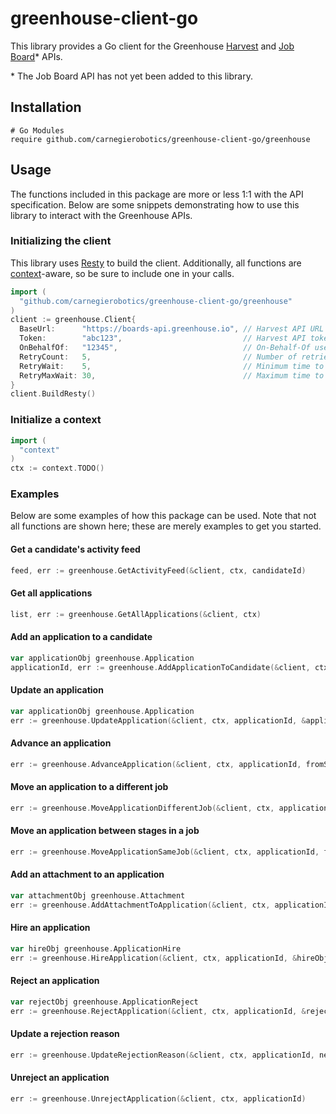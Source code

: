 # greenhouse-client-go
This library provides a Go client for the Greenhouse [Harvest](https://developers.greenhouse.io/harvest.html#introduction) and [Job Board](https://developers.greenhouse.io/job-board.html)\* APIs.

\* The Job Board API has not yet been added to this library. 

## Installation
```
# Go Modules
require github.com/carnegierobotics/greenhouse-client-go/greenhouse
```

## Usage
The functions included in this package are more or less 1:1 with the API specification. Below are some snippets demonstrating how to use this library to interact with the Greenhouse APIs. 
### Initializing the client
This library uses [Resty](https://github.com/go-resty/resty) to build the client. Additionally, all functions are [context](https://pkg.go.dev/context)-aware, so be sure to include one in your calls.
```go
import (
  "github.com/carnegierobotics/greenhouse-client-go/greenhouse"
)
client := greenhouse.Client{
  BaseUrl:      "https://boards-api.greenhouse.io", // Harvest API URL
  Token:        "abc123",                           // Harvest API token
  OnBehalfOf:   "12345",                            // On-Behalf-Of user ID
  RetryCount:   5,                                  // Number of retries per failed API call 
  RetryWait:    5,                                  // Minimum time to wait between retries
  RetryMaxWait: 30,                                 // Maximum time to wait between retries
}
client.BuildResty()
```
### Initialize a context
```go
import (
  "context"
)
ctx := context.TODO()
```
### Examples
Below are some examples of how this package can be used. Note that not all functions are shown here; these are merely examples to get you started.
#### Get a candidate's activity feed
```go
feed, err := greenhouse.GetActivityFeed(&client, ctx, candidateId)
```
#### Get all applications
```go
list, err := greenhouse.GetAllApplications(&client, ctx)
```
#### Add an application to a candidate
```go
var applicationObj greenhouse.Application
applicationId, err := greenhouse.AddApplicationToCandidate(&client, ctx, candidateId, &applicationObj)
```
#### Update an application
```go
var applicationObj greenhouse.Application
err := greenhouse.UpdateApplication(&client, ctx, applicationId, &applicationObj)
```
#### Advance an application
```go
err := greenhouse.AdvanceApplication(&client, ctx, applicationId, fromStageId)
```
#### Move an application to a different job
```go
err := greenhouse.MoveApplicationDifferentJob(&client, ctx, applicationId, newJobId, newStageId)
```
#### Move an application between stages in a job
```go
err := greenhouse.MoveApplicationSameJob(&client, ctx, applicationId, fromStageId, toStageId)
```
#### Add an attachment to an application
```go
var attachmentObj greenhouse.Attachment
err := greenhouse.AddAttachmentToApplication(&client, ctx, applicationId, &attachmentObj)
```
#### Hire an application
```go
var hireObj greenhouse.ApplicationHire
err := greenhouse.HireApplication(&client, ctx, applicationId, &hireObj)
```
#### Reject an application
```go
var rejectObj greenhouse.ApplicationReject
err := greenhouse.RejectApplication(&client, ctx, applicationId, &rejectObj)
```
#### Update a rejection reason
```go
err := greenhouse.UpdateRejectionReason(&client, ctx, applicationId, newReasonId)
```
#### Unreject an application
```go
err := greenhouse.UnrejectApplication(&client, ctx, applicationId)
```
